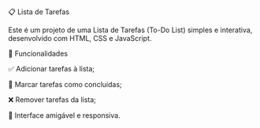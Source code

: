📋 Lista de Tarefas

Este é um projeto de uma Lista de Tarefas (To-Do List) simples e interativa, desenvolvido com HTML, CSS e JavaScript.

🚀 Funcionalidades

✅ Adicionar tarefas à lista;

🔄 Marcar tarefas como concluídas;

❌ Remover tarefas da lista;

🎨 Interface amigável e responsiva.
